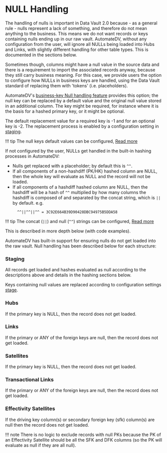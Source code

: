 # NULL Handling

The handling of nulls is important in Data Vault 2.0 because - as a general rule - nulls represent a lack of something,
and therefore do not mean anything to the business. This means we do not want records or keys containing nulls ending up
in our raw vault. AutomateDV, without any configuration from the user, will ignore all NULLs being loaded into 
Hubs and Links, with slightly different handling for other table types. This is documented in the sections below.

Sometimes though, columns might have a null value in the source data and there is a requirement to import the associated 
records anyway, because they still carry business meaning. For this case, we provide users the option to configure
how NULLs in business keys are handled, using the Data Vault standard of replacing them with 'tokens' (i.e. placeholders).

AutomateDV's [business-key Null handling feature](../macros/stage_macro_configurations.md#null-columns) provides this option; 
the null key can be replaced by a default value and the original null value stored in an additional column. 
The key might be required, for instance where it is the basis for a hashed primary key, or it might be optional. 

The default replacement value for a required key is -1 and for an optional key is -2. The replacement process is enabled 
by a configuration setting in [staging](../macros/stage_macro_configurations.md#null-columns).

!!! tip
    The null keys default values can be configured, [Read more](../macros/index.md#global-variables)

If not configured by the user, NULLs get handled in the built-in hashing processes in AutomateDV:

- Nulls get replaced with a placeholder; by default this is `^^`.
- If all components of a non-hashdiff (PK/HK) hashed column are NULL, then the whole key will evaluate as NULL and the record will not be loaded.
- If all components of a hashdiff hashed column are NULL, then the hashdiff will be a hash of `^^` multiplied by how
  many columns the hashdiff is composed of and separated by the concat string, which is `||` by default. e.g.
  ```text
    ^^||^^||^^ = 3C92E664B39D90428DBC94975B5DDA58
  ```

!!! tip
    The concat (`||`) and null (`^^`) strings can be configured, [Read more](../macros/index.md#global-variables)

This is described in more depth below (with code examples).

AutomateDV has built-in support for ensuring nulls do not get loaded into the raw vault. Null handling has been described
below for each structure:

### Staging

All records get loaded and hashes evaluated as null according to the descriptions above and details in the hashing
sections below.

Keys containing null values are replaced according to configuration settings [stage](../macros/index.md#stage). 

### Hubs

If the primary key is NULL, then the record does not get loaded.

### Links

If the primary or ANY of the foreign keys are null, then the record does not get loaded.

### Satellites

If the primary key is NULL, then the record does not get loaded.

### Transactional Links

If the primary or ANY of the foreign keys are null, then the record does not get loaded.

### Effectivity Satellites

If the driving key column(s) or secondary foreign key (sfk) column(s) are null then the record does not get loaded.

!!! note 
    There is no logic to exclude records with null PKs because the PK of an Effectivity Satellite should be all the
    SFK and DFK columns (so the PK will evaluate as null if they are all null).